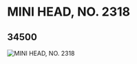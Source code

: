 # MINI HEAD, NO. 2318
## 34500
![MINI HEAD, NO. 2318](https://lc-www-live-s.legocdn.com/media/bricks/5/2/6195704.jpg)
